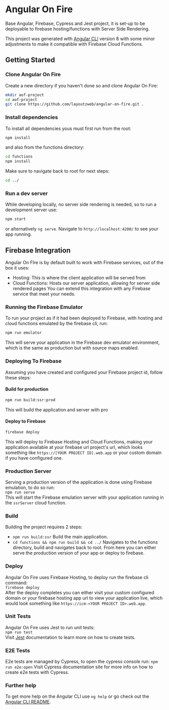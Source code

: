 # Angular On Fire 
Base Angular, Firebase, Cypress and Jest project, it is set-up to be deployable to firebase hosting/functions with Server Side Rendering.

This project was generated with [Angular CLI](https://github.com/angular/angular-cli) version 8 with some minor adjustments to make it compatible with Firebase Cloud Functions.


## Getting Started

### Clone Angular On Fire
Create a new directory if you haven't done so and clone Angular On Fire:
```bash
mkdir aof-project 
cd aof-project 
git clone https://github.com/layoutzweb/angular-on-fire.git .
``` 

### Install dependencies
To install all dependencies yous must first run from the root:
```bash
npm install
```

and also from the functions directory:
```bash
cd functions
npm install
```

Make sure to navigate back to root for next steps:
```bash
cd ../
```

### Run a dev server
While developing locally, no server side rendering is needed, so to run a development server use:    
```bash
npm start
``` 
or alternatively `ng serve`. Navigate to `http://localhost:4200/` to see your app running.



## Firebase Integration
Angular On FIre is by default built to work with Firebase services, out of the box it uses:
- Hosting: This is where the client application will be served from
- Cloud Functions: Hosts our server application, allowing for server side rendered pages 
You can extend this integration with any Firebase service that meet your needs.


### Running the Firebase Emulator
To run your project as if it had been deployed to Firebase, with hosting and cloud functions emulated 
by the firebase cli, run:
```bash
npm run emulator
```
This will serve your application in the Firebase dev emulator environment, which is the same as production but 
with source maps enabled.


### Deploying To Firebase
Assuming you have created and configured your Firebase project id, follow these steps:

#### Build for production
```bash
npm run build:ssr:prod 
```
This will build the application and server with pro

#### Deploy to Firebase
```bash
firebase deploy
```
This will deploy to Firebase Hosting and Cloud Functions, making your application available at your firebase url
project's url, which looks something like `https://[YOUR PROJECT ID].web.app` or your custom domain if you have 
configured one.


### Production Server
Serving a production version of the application is done using Firebase emulation, to do so run:   
```npm run serve```   
This will start the Firebase emulation server with your application running in the `ssrServer` cloud function.


### Build
Building the project requires 2 steps:
- `npm run build:ssr` Build the main application.
- `cd functions && npm run build && cd ../` Navigates to the functions directory, build and navigates back to root.
From here you can either serve the production version of your app or deploy to firebase.


### Deploy
Angular On Fire uses Firebase Hosting, to deploy run the firebase cli command:    
```firebase deploy```     
After the deploy completes you can either visit your custom configured domain or your firebase hosting app url to view 
your application live, which would look something like `https://icm-<YOUR PROJECT ID>.web.app`.


### Unit Tests
Angular On Fire uses Jest to run unit tests:    
`npm run test`     
Visit [Jest](https://jestjs.io/docs/en/getting-started) documentation to learn more on how to create tests.


### E2E Tests
E2e tests are managed by Cypress, to open the cypress console run:
`npm run e2e:open`
Visit Cypress documentation site for more info on how to create e2e tests with Cypress.


### Further help
To get more help on the Angular CLI use `ng help` or go check out the [Angular CLI README](https://github.com/angular/angular-cli/blob/master/README.md).
